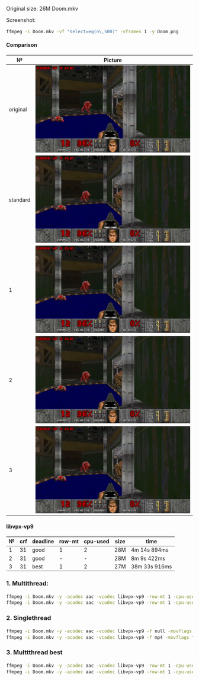 Original size:
26M Doom.mkv

Screenshot:
```bash
ffmpeg -i Doom.mkv -vf "select=eq(n\,500)" -vframes 1 -y Doom.png
```

#### Comparison

| №        | Picture                                                           |
|----------|-------------------------------------------------------------------|
| original | <img src="pic/Doom.png" />                                        |
| standard | <img src="pic/Doom-standard.png" />                               |
| 1        | <img src="pic/Doom-vp9-dl_good-row_mt_1-cpu_used_2-crf_31.png" /> |
| 2        | <img src="pic/Doom-vp9-dl_good-crf_31.png" />                     |
| 3        | <img src="pic/Doom-vp9-dl_best-row_mt_1-cpu_used_2-crf_31.png" /> |

#### libvpx-vp9

| № | crf | deadline | row-mt | cpu-used | size | time          |
|---|-----|----------|--------|----------|------|---------------|
| 1 | 31  | good     | 1      | 2        | 28M  | 4m 14s 894ms  |
| 2 | 31  | good     | -      | -        | 28M  | 8m 9s 422ms   |
| 3 | 31  | best     | 1      | 2        | 27M  | 38m 33s 916ms |

### 1. Multithread:

```bash
ffmpeg -i Doom.mkv -y -acodec aac -vcodec libvpx-vp9 -row-mt 1 -cpu-used 2 -f null -movflags faststart -pix_fmt yuv420p -channel_layout stereo -b:a 256k -vf scale=w=-2:h=720 -deadline good -pass 1 -b:v 0 -r 30 -crf 31 /dev/null &&
ffmpeg -i Doom.mkv -y -acodec aac -vcodec libvpx-vp9 -row-mt 1 -cpu-used 2 -f mp4 -movflags faststart -pix_fmt yuv420p -channel_layout stereo -b:a 256k -vf scale=w=-2:h=720 -deadline good -r 30 -pass 2 -b:v 0 -crf 31 Doom-vp9-dl_good-row_mt_1-cpu_used_2-crf_31.mp4
```

### 2. Singlethread

```bash
ffmpeg -i Doom.mkv -y -acodec aac -vcodec libvpx-vp9 -f null -movflags faststart -pix_fmt yuv420p -channel_layout stereo -b:a 256k -vf scale=w=-2:h=720 -deadline good -pass 1 -b:v 0 -r 30 -crf 31 /dev/null &&
ffmpeg -i Doom.mkv -y -acodec aac -vcodec libvpx-vp9 -f mp4 -movflags faststart -pix_fmt yuv420p -channel_layout stereo -b:a 256k -vf scale=w=-2:h=720 -deadline good -r 30 -pass 2 -b:v 0 -crf 31 Doom-vp9-dl_good-crf_31.mp4
```

### 3. Multtthread best

```bash
ffmpeg -i Doom.mkv -y -acodec aac -vcodec libvpx-vp9 -row-mt 1 -cpu-used 2 -f null -movflags faststart -pix_fmt yuv420p -channel_layout stereo -b:a 256k -vf scale=w=-2:h=720 -deadline best -pass 1 -b:v 0 -r 30 -crf 31 /dev/null &&
ffmpeg -i Doom.mkv -y -acodec aac -vcodec libvpx-vp9 -row-mt 1 -cpu-used 2 -f mp4 -movflags faststart -pix_fmt yuv420p -channel_layout stereo -b:a 256k -vf scale=w=-2:h=720 -deadline best -r 30 -pass 2 -b:v 0 -crf 31 Doom-vp9-dl_best-row_mt_1-cpu_used_2-crf_31.mp4
```
